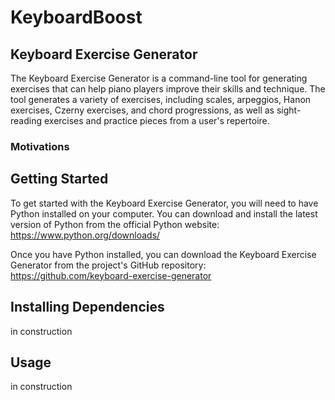 # KeyboardBoost

## Keyboard Exercise Generator
The Keyboard Exercise Generator is a command-line tool for generating exercises that can help piano players improve their skills and technique. The tool generates a variety of exercises, including scales, arpeggios, Hanon exercises, Czerny exercises, and chord progressions, as well as sight-reading exercises and practice pieces from a user's repertoire.

### Motivations


## Getting Started
To get started with the Keyboard Exercise Generator, you will need to have Python installed on your computer. You can download and install the latest version of Python from the official Python website: https://www.python.org/downloads/

Once you have Python installed, you can download the Keyboard Exercise Generator from the project's GitHub repository: https://github.com/keyboard-exercise-generator

## Installing Dependencies
in construction

## Usage
in construction
